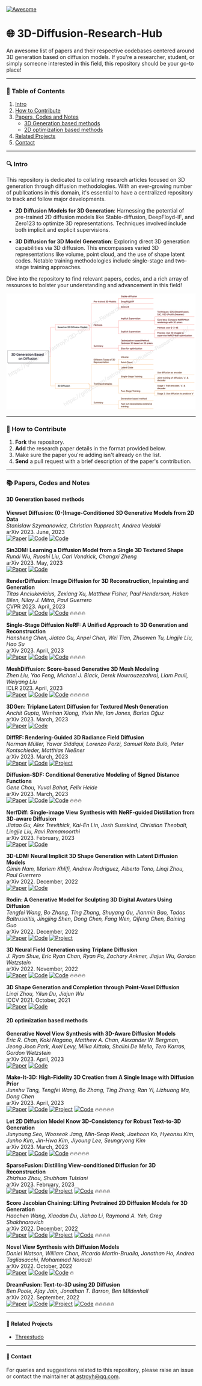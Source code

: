 [![Awesome](https://cdn.rawgit.com/sindresorhus/awesome/d7305f38d29fed78fa85652e3a63e154dd8e8829/media/badge.svg)](https://github.com/sindresorhus/awesome)

# 🌐 3D-Diffusion-Research-Hub

An awesome list of papers and their respective codebases centered around 3D generation based on diffusion models. If you're a researcher, student, or simply someone interested in this field, this repository should be your go-to place!

---
### 📖 Table of Contents

1. [Intro](#intro)
2. [How to Contribute](#how-to-contribute)
3. [Papers, Codes and Notes](#papers-codes-and-notes)
   - [3D Generation based methods](#3d-generation-based-methods)
   - [2D optimization based methods](#2d-optimization-based-methods)
4. [Related Projects](#related-projects)
5. [Contact](#contact)

---
### <a name="intro"></a>🔍 Intro

This repository is dedicated to collating research articles focused on 3D generation through diffusion methodologies. With an ever-growing number of publications in this domain, it's essential to have a centralized repository to track and follow major developments. 

- **2D Diffusion Models for 3D Generation**: Harnessing the potential of pre-trained 2D diffusion models like Stable-diffusion, DeepFloyd-IF, and Zero123 to optimize 3D representations. Techniques involved include both implicit and explicit supervisions.

- **3D Diffusion for 3D Model Generation**: Exploring direct 3D generation capabilities via 3D diffusion. This encompasses varied 3D representations like volume, point cloud, and the use of shape latent codes. Notable training methodologies include single-stage and two-stage training approaches.

Dive into the repository to find relevant papers, codes, and a rich array of resources to bolster your understanding and advancement in this field!

![](media/overview.png)

---
### <a name="how-to-contribute"></a>📝 How to Contribute

1. **Fork** the repository.
2. **Add** the research paper details in the format provided below.
3. Make sure the paper you're adding isn't already on the list.
4. **Send** a pull request with a brief description of the paper's contribution.

---
### <a name="papers-and-codes"></a>📚 Papers, Codes and Notes

#### 3D Generation based methods

**Viewset Diffusion: (0-)Image-Conditioned 3D Generative Models from 2D Data**  
*Stanislaw Szymanowicz, Christian Rupprecht, Andrea Vedaldi*  
arXiv 2023.  June, 2023  
[![Paper](https://img.shields.io/badge/Paper-orange)](http://arxiv.org/abs/2306.07881) [![Code](https://img.shields.io/badge/Note-yellow)](notes) [![Code](https://img.shields.io/badge/Code-green)](https://github.com/szymanowiczs/viewset-diffusion) 

**Sin3DM: Learning a Diffusion Model from a Single 3D Textured Shape**  
*Rundi Wu, Ruoshi Liu, Carl Vondrick, Changxi Zheng*  
arXiv 2023.  May, 2023  
[![Paper](https://img.shields.io/badge/Paper-orange)](http://arxiv.org/abs/2305.15399) [![Code](https://img.shields.io/badge/Note-yellow)](notes)

**RenderDiffusion: Image Diffusion for 3D Reconstruction, Inpainting and Generation**  
*Titas Anciukevicius, Zexiang Xu, Matthew Fisher, Paul Henderson, Hakan Bilen, Niloy J. Mitra, Paul Guerrero*  
CVPR 2023.  April, 2023  
[![Paper](https://img.shields.io/badge/Paper-orange)](http://arxiv.org/abs/2211.09869) [![Code](https://img.shields.io/badge/Note-yellow)](notes) [![Code](https://img.shields.io/badge/Code-green)](https://github.com/Anciukevicius/RenderDiffusion) 🔥🔥🔥🔥

**Single-Stage Diffusion NeRF: A Unified Approach to 3D Generation and Reconstruction**  
*Hansheng Chen, Jiatao Gu, Anpei Chen, Wei Tian, Zhuowen Tu, Lingjie Liu, Hao Su*  
arXiv 2023.  April, 2023  
[![Paper](https://img.shields.io/badge/Paper-orange)](http://arxiv.org/abs/2304.06714) [![Code](https://img.shields.io/badge/Note-yellow)](notes) [![Code](https://img.shields.io/badge/Code-green)](https://github.com/Lakonik/SSDNeRF) 🔥🔥🔥🔥

**MeshDiffusion: Score-based Generative 3D Mesh Modeling**  
*Zhen Liu, Yao Feng, Michael J. Black, Derek Nowrouzezahrai, Liam Paull, Weiyang Liu*  
ICLR 2023.  April, 2023  
[![Paper](https://img.shields.io/badge/Paper-orange)](http://arxiv.org/abs/2303.08133) [![Code](https://img.shields.io/badge/Note-yellow)](notes) [![Code](https://img.shields.io/badge/Code-green)](https://github.com/lzzcd001/MeshDiffusion) 🔥🔥🔥🔥🔥

**3DGen: Triplane Latent Diffusion for Textured Mesh Generation**  
*Anchit Gupta, Wenhan Xiong, Yixin Nie, Ian Jones, Barlas Oğuz*  
arXiv 2023.  March, 2023  
[![Paper](https://img.shields.io/badge/Paper-orange)](http://arxiv.org/abs/2303.05371) [![Code](https://img.shields.io/badge/Note-yellow)](notes)

**DiffRF: Rendering-Guided 3D Radiance Field Diffusion**  
*Norman Müller, Yawar Siddiqui, Lorenzo Porzi, Samuel Rota Bulò, Peter Kontschieder, Matthias Nießner*  
arXiv 2023.  March, 2023  
[![Paper](https://img.shields.io/badge/Paper-orange)](http://arxiv.org/abs/2212.01206) [![Code](https://img.shields.io/badge/Note-yellow)](notes) [![Project](https://img.shields.io/badge/Project-blue)](https://sirwyver.github.io/DiffRF/)

**Diffusion-SDF: Conditional Generative Modeling of Signed Distance Functions**  
*Gene Chou, Yuval Bahat, Felix Heide*  
arXiv 2023.  March, 2023  
[![Paper](https://img.shields.io/badge/Paper-orange)](http://arxiv.org/abs/2211.13757) [![Code](https://img.shields.io/badge/Note-yellow)](notes) [![Code](https://img.shields.io/badge/Code-green)](https://github.com/princeton-computational-imaging/Diffusion-SDF) 🔥🔥🔥

**NerfDiff: Single-image View Synthesis with NeRF-guided Distillation from 3D-aware Diffusion**  
*Jiatao Gu, Alex Trevithick, Kai-En Lin, Josh Susskind, Christian Theobalt, Lingjie Liu, Ravi Ramamoorthi*  
arXiv 2023.  February, 2023  
[![Paper](https://img.shields.io/badge/Paper-orange)](http://arxiv.org/abs/2302.10109) [![Code](https://img.shields.io/badge/Note-yellow)](notes)

**3D-LDM: Neural Implicit 3D Shape Generation with Latent Diffusion Models**  
*Gimin Nam, Mariem Khlifi, Andrew Rodriguez, Alberto Tono, Linqi Zhou, Paul Guerrero*  
arXiv 2022.  December, 2022  
[![Paper](https://img.shields.io/badge/Paper-orange)](http://arxiv.org/abs/2212.00842) [![Code](https://img.shields.io/badge/Note-yellow)](notes)

**Rodin: A Generative Model for Sculpting 3D Digital Avatars Using Diffusion**  
*Tengfei Wang, Bo Zhang, Ting Zhang, Shuyang Gu, Jianmin Bao, Tadas Baltrusaitis, Jingjing Shen, Dong Chen, Fang Wen, Qifeng Chen, Baining Guo*  
arXiv 2022.  December, 2022  
[![Paper](https://img.shields.io/badge/Paper-orange)](http://arxiv.org/abs/2212.06135) [![Code](https://img.shields.io/badge/Note-yellow)](notes) [![Project](https://img.shields.io/badge/Project-blue)](https://3d-avatar-diffusion.microsoft.com/)

**3D Neural Field Generation using Triplane Diffusion**  
*J. Ryan Shue, Eric Ryan Chan, Ryan Po, Zachary Ankner, Jiajun Wu, Gordon Wetzstein*  
arXiv 2022.  November, 2022  
[![Paper](https://img.shields.io/badge/Paper-orange)](http://arxiv.org/abs/2211.16677) [![Code](https://img.shields.io/badge/Note-yellow)](notes) [![Code](https://img.shields.io/badge/Code-green)](https://github.com/JRyanShue/NFD) 🔥🔥🔥🔥

**3D Shape Generation and Completion through Point-Voxel Diffusion**  
*Linqi Zhou, Yilun Du, Jiajun Wu*  
ICCV 2021.  October, 2021  
[![Paper](https://img.shields.io/badge/Paper-orange)](https://ieeexplore.ieee.org/document/9711332/) [![Code](https://img.shields.io/badge/Note-yellow)](notes)

#### 2D optimization based methods

**Generative Novel View Synthesis with 3D-Aware Diffusion Models**  
*Eric R. Chan, Koki Nagano, Matthew A. Chan, Alexander W. Bergman, Jeong Joon Park, Axel Levy, Miika Aittala, Shalini De Mello, Tero Karras, Gordon Wetzstein*  
arXiv 2023.  April, 2023  
[![Paper](https://img.shields.io/badge/Paper-orange)](http://arxiv.org/abs/2304.02602) [![Code](https://img.shields.io/badge/Note-yellow)](notes)

**Make-It-3D: High-Fidelity 3D Creation from A Single Image with Diffusion Prior**  
*Junshu Tang, Tengfei Wang, Bo Zhang, Ting Zhang, Ran Yi, Lizhuang Ma, Dong Chen*  
arXiv 2023.  April, 2023  
[![Paper](https://img.shields.io/badge/Paper-orange)](http://arxiv.org/abs/2303.14184) [![Code](https://img.shields.io/badge/Note-yellow)](notes) [![Project](https://img.shields.io/badge/Project-blue)](https://make-it-3d.github.io/) [![Code](https://img.shields.io/badge/Code-green)](https://github.com/junshutang/Make-It-3D) 🔥🔥🔥🔥🔥

**Let 2D Diffusion Model Know 3D-Consistency for Robust Text-to-3D Generation**  
*Junyoung Seo, Wooseok Jang, Min-Seop Kwak, Jaehoon Ko, Hyeonsu Kim, Junho Kim, Jin-Hwa Kim, Jiyoung Lee, Seungryong Kim*  
arXiv 2023.  March, 2023  
[![Paper](https://img.shields.io/badge/Paper-orange)](http://arxiv.org/abs/2303.07937) [![Code](https://img.shields.io/badge/Note-yellow)](notes) [![Code](https://img.shields.io/badge/Code-green)](https://github.com/KU-CVLAB/3DFuse) 🔥🔥🔥🔥🔥

**SparseFusion: Distilling View-conditioned Diffusion for 3D Reconstruction**  
*Zhizhuo Zhou, Shubham Tulsiani*  
arXiv 2023.  February, 2023  
[![Paper](https://img.shields.io/badge/Paper-orange)](http://arxiv.org/abs/2212.00792) [![Code](https://img.shields.io/badge/Note-yellow)](notes) [![Project](https://img.shields.io/badge/Project-blue)](https://sparsefusion.github.io/) [![Code](https://img.shields.io/badge/Code-green)](https://github.com/zhizdev/sparsefusion) 🔥🔥🔥🔥

**Score Jacobian Chaining: Lifting Pretrained 2D Diffusion Models for 3D Generation**  
*Haochen Wang, Xiaodan Du, Jiahao Li, Raymond A. Yeh, Greg Shakhnarovich*  
arXiv 2022.  December, 2022  
[![Paper](https://img.shields.io/badge/Paper-orange)](http://arxiv.org/abs/2212.00774) [![Code](https://img.shields.io/badge/Note-yellow)](notes) [![Project](https://img.shields.io/badge/Project-blue)](https://pals.ttic.edu/p/score-jacobian-chaining) [![Code](https://img.shields.io/badge/Code-green)](https://github.com/pals-ttic/sjc) 🔥🔥🔥🔥

**Novel View Synthesis with Diffusion Models**  
*Daniel Watson, William Chan, Ricardo Martin-Brualla, Jonathan Ho, Andrea Tagliasacchi, Mohammad Norouzi*  
arXiv 2022.  October, 2022  
[![Paper](https://img.shields.io/badge/Paper-orange)](http://arxiv.org/abs/2210.04628) [![Code](https://img.shields.io/badge/Note-yellow)](notes) [![Code](https://img.shields.io/badge/Code-green)](https://github.com/a6o/3d-diffusion-pytorch) 🔥

**DreamFusion: Text-to-3D using 2D Diffusion**  
*Ben Poole, Ajay Jain, Jonathan T. Barron, Ben Mildenhall*  
arXiv 2022.  September, 2022  
[![Paper](https://img.shields.io/badge/Paper-orange)](http://arxiv.org/abs/2209.14988) [![Code](https://img.shields.io/badge/Note-yellow)](notes) [![Project](https://img.shields.io/badge/Project-blue)](https://dreamfusion3d.github.io/) [![Code](https://img.shields.io/badge/Code-green)](https://github.com/ashawkey/stable-dreamfusion) 🔥🔥🔥🔥🔥



---

#### <a name="related-projects"></a>🔗 Related Projects

- [Threestudo](https://github.com/threestudio-project/threestudio)

---
#### 💌 Contact

For queries and suggestions related to this repository, please raise an issue or contact the maintainer at [astroyh@qq.com](mailto:astroyh@qq.com).
